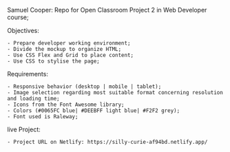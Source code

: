 Samuel Cooper:
Repo for Open Classroom Project 2 in Web Developer course;

Objectives:

	- Prepare developer working environment;
	- Divide the mockup to organize HTML;
	- Use CSS Flex and Grid to place content;
	- Use CSS to stylise the page;

Requirements:

	- Responsive behavior (desktop | mobile | tablet);
	- Image selection regarding most suitable format concerning resolution and loading time;
	- Icons from the Font Awesome library;
	- Colors (#0065FC blue| #DEEBFF light blue| #F2F2 grey);
	- Font used is Raleway;

live Project:

	- Project URL on Netlify: https://silly-curie-af94bd.netlify.app/
